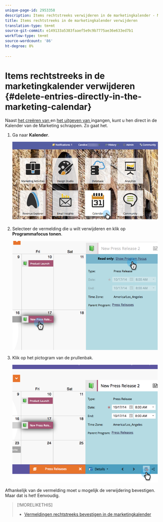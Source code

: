 ```yaml
---
unique-page-id: 2953358
description: Items rechtstreeks verwijderen in de marketingkalender - Marketo Docs - Productdocumentatie
title: Items rechtstreeks in de marketingkalender verwijderen
translation-type: tm+mt
source-git-commit: e149133a5383faaef5e9c9b7775ae36e633ed7b1
workflow-type: tm+mt
source-wordcount: '86'
ht-degree: 0%

---
```



# Items rechtstreeks in de marketingkalender verwijderen {#delete-entries-directly-in-the-marketing-calendar}

Naast [het creëren van ](create-entries-directly-in-the-marketing-calendar.md) en [het uitgeven van ](edit-entries-directly-in-the-marketing-calendar.md) ingangen, kunt u hen direct in de Kalender van de Marketing schrappen. Zo gaat het.

1. Ga naar **Kalender**.

   ![](assets/2017-05-10-15-30-47-4.png)

1. Selecteer de vermelding die u wilt verwijderen en klik op **Programmafocus tonen**.

   ![](assets/image2014-10-20-13-3a20-3a33.png)

1. Klik op het pictogram van de prullenbak.

   ![](assets/image2014-10-20-13-3a20-3a42.png)

Afhankelijk van de vermelding moet u mogelijk de verwijdering bevestigen. Maar dat is het! Eenvoudig.

>[!MORELIKETHIS]
>
>* [Vermeldingen rechtstreeks bevestigen in de marketingkalender](confirm-entries-directly-in-the-marketing-calendar.md)

>



